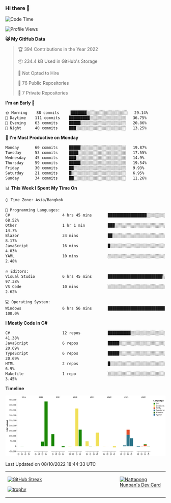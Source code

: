 ### Hi there 👋

<!--START_SECTION:waka-->
![Code Time](http://img.shields.io/badge/Code%20Time-313%20hrs%2018%20mins-blue)

![Profile Views](http://img.shields.io/badge/Profile%20Views-0-blue)

**🐱 My GitHub Data** 

> 🏆 394 Contributions in the Year 2022
 > 
> 📦 234.4 kB Used in GitHub's Storage 
 > 
> 🚫 Not Opted to Hire
 > 
> 📜 76 Public Repositories 
 > 
> 🔑 7 Private Repositories  
 > 
**I'm an Early 🐤** 

```text
🌞 Morning    88 commits     ███████░░░░░░░░░░░░░░░░░░   29.14% 
🌆 Daytime    111 commits    █████████░░░░░░░░░░░░░░░░   36.75% 
🌃 Evening    63 commits     █████░░░░░░░░░░░░░░░░░░░░   20.86% 
🌙 Night      40 commits     ███░░░░░░░░░░░░░░░░░░░░░░   13.25%

```
📅 **I'm Most Productive on Monday** 

```text
Monday       60 commits     █████░░░░░░░░░░░░░░░░░░░░   19.87% 
Tuesday      53 commits     ████░░░░░░░░░░░░░░░░░░░░░   17.55% 
Wednesday    45 commits     ███░░░░░░░░░░░░░░░░░░░░░░   14.9% 
Thursday     59 commits     █████░░░░░░░░░░░░░░░░░░░░   19.54% 
Friday       30 commits     ██░░░░░░░░░░░░░░░░░░░░░░░   9.93% 
Saturday     21 commits     █░░░░░░░░░░░░░░░░░░░░░░░░   6.95% 
Sunday       34 commits     ██░░░░░░░░░░░░░░░░░░░░░░░   11.26%

```


📊 **This Week I Spent My Time On** 

```text
⌚︎ Time Zone: Asia/Bangkok

💬 Programming Languages: 
C#                       4 hrs 45 mins       █████████████████░░░░░░░░   68.52% 
Other                    1 hr 1 min          ███░░░░░░░░░░░░░░░░░░░░░░   14.7% 
Blazor                   34 mins             ██░░░░░░░░░░░░░░░░░░░░░░░   8.17% 
JavaScript               16 mins             █░░░░░░░░░░░░░░░░░░░░░░░░   4.03% 
YAML                     10 mins             ░░░░░░░░░░░░░░░░░░░░░░░░░   2.48%

🔥 Editors: 
Visual Studio            6 hrs 45 mins       ████████████████████████░   97.38% 
VS Code                  10 mins             ░░░░░░░░░░░░░░░░░░░░░░░░░   2.62%

💻 Operating System: 
Windows                  6 hrs 56 mins       █████████████████████████   100.0%

```

**I Mostly Code in C#** 

```text
C#                       12 repos            ██████████░░░░░░░░░░░░░░░   41.38% 
JavaScript               6 repos             █████░░░░░░░░░░░░░░░░░░░░   20.69% 
TypeScript               6 repos             █████░░░░░░░░░░░░░░░░░░░░   20.69% 
HTML                     2 repos             █░░░░░░░░░░░░░░░░░░░░░░░░   6.9% 
Makefile                 1 repo              ░░░░░░░░░░░░░░░░░░░░░░░░░   3.45%

```


**Timeline**

![Chart not found](https://raw.githubusercontent.com/aixasz/aixasz/main/charts/bar_graph.png) 


 Last Updated on 08/10/2022 18:44:33 UTC
<!--END_SECTION:waka-->

<table>
<tr>
<td width="70%" valign="top">
 
 [![GitHub Streak](http://github-readme-streak-stats.herokuapp.com?user=aixasz&theme=github-dark&hide_border=true&date_format=%5BY%20%5DM%20j)](https://git.io/streak-stats)

 [![trophy](https://github-profile-trophy.vercel.app/?username=aixasz&theme=onedark)](https://github.com/ryo-ma/github-profile-trophy)
 </td>
<td width="30%" valign="top">
 
<a href="https://app.daily.dev/aixasz"><img src="https://api.daily.dev/devcards/403207936e6547c9a85ea449e9f3abe8.png?r=re8" alt="Nattapong Nunpan's Dev Card"/></a>

 </td>
</tr>
</table>
 
